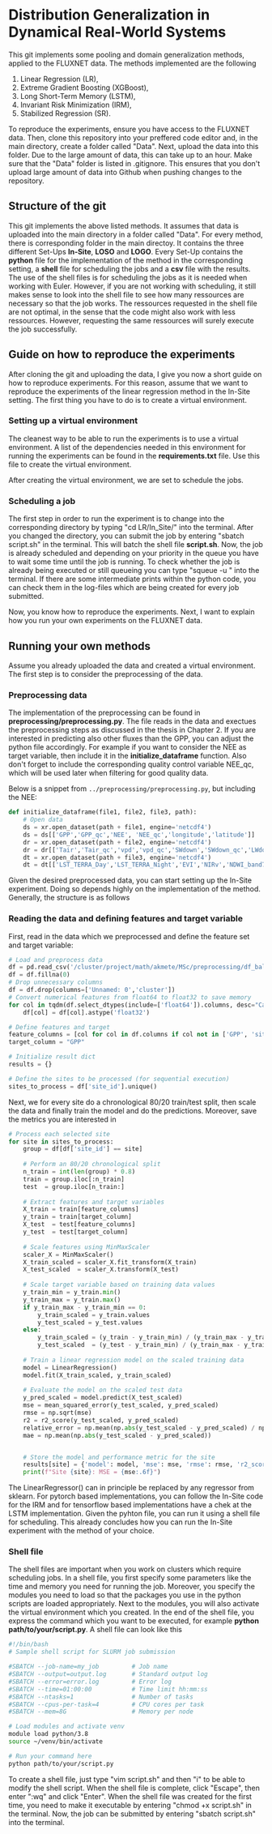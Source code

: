 # Distribution Generalization in Dynamical Real-World Systems
This git implements some pooling and domain generalization methods, applied to the FLUXNET data. The methods implemented are the following
1. Linear Regression (LR),
2. Extreme Gradient Boosting (XGBoost),
3. Long Short-Term Memory (LSTM),
4. Invariant Risk Minimization (IRM),
5. Stabilized Regression (SR).

To reproduce the experiments, ensure you have access to the FLUXNET data. Then, clone this repository into your preffered code editor and, in the main directory, create a folder called "Data". Next, upload the data into this folder. Due to the large amount of data, this can take up to an hour. Make sure that the "Data" folder is listed in .gitignore. This ensures that you don't upload large amount of data into Github when pushing changes to the repository.

## Structure of the git
This git implements the above listed methods. It assumes that data is uploaded into the main directory in a folder called "Data". For every method, there is corresponding folder in the main directoy. It contains the three different Set-Ups **In-Site**, **LOSO** and **LOGO**. Every Set-Up contains the **python** file for the implementation of the method in the corresponding setting, a **shell** file for scheduling the jobs and a **csv**  file with the results. The use of the shell files is for scheduling the jobs as it is needed when working with Euler. However, if you are not working with scheduling, it still makes sense to look into the shell file to see how many ressources are necessary so that the job works. The ressources requested in the shell file are not optimal, in the sense that the code might also work with less ressources. However, requesting the same ressources will surely execute the job successfully.

## Guide on how to reproduce the experiments
After cloning the git and uploading the data, I give you now a short guide on how to reproduce experiments. For this reason, assume that we want to reproduce the experiments of the linear regression method in the In-Site setting.
The first thing you have to do is to create a virtual environment.

### Setting up a virtual environment
The cleanest way to be able to run the experiments is to use a virtual environment. A list of the dependencies needed in this environment for running the experiments can be found in the **requirements.txt** file. Use this file to create the virtual environment.

After creating the virtual environment, we are set to schedule the jobs.

### Scheduling a job
The first step in order to run the experiment is to change into the corresponding directory by typing "cd LR/In_Site/" into the terminal. After you changed the directory, you can submit the job by entering "sbatch script.sh" in the terminal. This will batch the shell file **script.sh**. Now, the job is already scheduled and depending on your priority in the queue you have to wait some time until the job is running. To check whether the job is already being executed or still queueing you can type "squeue -u <username>" into the terminal. If there are some intermediate prints within the python code, you can check them in the log-files which are being created for every job submitted.

Now, you know how to reproduce the experiments. Next, I want to explain how you run your own experiments on the FLUXNET data.

## Running your own methods
Assume you already uploaded the data and created a virtual environment. The first step is to consider the preprocessing of the data.

### Preprocessing data
The implementation of the preprocessing can be found in **preprocessing/preprocessing.py**. The file reads in the data and exectues the preprocessing steps as discussed in the thesis in Chapter 2.  If you are interested in predicting also other fluxes than the GPP, you can adjust the python file accordingly. For example if you want to consider the NEE as target variable, then include it in the **initialize_dataframe** function. Also don't forget to include the corresponding quality control variable NEE_qc, which will be used later when filtering for good quality data.

Below is a snippet from `../preprocessing/preprocessing.py`, but including the NEE:

```python
def initialize_dataframe(file1, file2, file3, path):
    # Open data
    ds = xr.open_dataset(path + file1, engine='netcdf4')
    ds = ds[['GPP','GPP_qc','NEE', 'NEE_qc','longitude','latitude']]
    dr = xr.open_dataset(path + file2, engine='netcdf4')
    dr = dr[['Tair','Tair_qc','vpd','vpd_qc','SWdown','SWdown_qc','LWdown','LWdown_qc','SWdown_clearsky','IGBP_veg_short']]
    dt = xr.open_dataset(path + file3, engine='netcdf4')
    dt = dt[['LST_TERRA_Day','LST_TERRA_Night','EVI','NIRv','NDWI_band7','LAI','fPAR']]
```

Given the desired preprocessed data, you can start setting up the In-Site experiment. Doing so depends highly on the implementation of the method. Generally, the structure is as follows
### Reading the data and defining features and target variable
First, read in the data which we preprocessed and define the feature set and target variable:
```python
# Load and preprocess data
df = pd.read_csv('/cluster/project/math/akmete/MSc/preprocessing/df_balanced_groups_onevegindex.csv')
df = df.fillna(0)
# Drop unnecessary columns
df = df.drop(columns=['Unnamed: 0','cluster'])
# Convert numerical features from float64 to float32 to save memory
for col in tqdm(df.select_dtypes(include=['float64']).columns, desc="Casting columns"):
    df[col] = df[col].astype('float32')

# Define features and target
feature_columns = [col for col in df.columns if col not in ['GPP', 'site_id']]
target_column = "GPP"

# Initialize result dict
results = {}

# Define the sites to be processed (for sequential execution)
sites_to_process = df['site_id'].unique()
```
Next, we for every site do a chronological 80/20 train/test split, then scale the data and finally train the model and do the predictions. Moreover, save the metrics you are interested in
```python
# Process each selected site
for site in sites_to_process:
    group = df[df['site_id'] == site]
    
    # Perform an 80/20 chronological split
    n_train = int(len(group) * 0.8)
    train = group.iloc[:n_train]
    test  = group.iloc[n_train:]
    
    # Extract features and target variables
    X_train = train[feature_columns]
    y_train = train[target_column]
    X_test  = test[feature_columns]
    y_test  = test[target_column]
    
    # Scale features using MinMaxScaler
    scaler_X = MinMaxScaler()
    X_train_scaled = scaler_X.fit_transform(X_train)
    X_test_scaled  = scaler_X.transform(X_test)
    
    # Scale target variable based on training data values
    y_train_min = y_train.min()
    y_train_max = y_train.max()
    if y_train_max - y_train_min == 0:
        y_train_scaled = y_train.values
        y_test_scaled = y_test.values
    else:
        y_train_scaled = (y_train - y_train_min) / (y_train_max - y_train_min)
        y_test_scaled  = (y_test - y_train_min) / (y_train_max - y_train_min)
    
    # Train a linear regression model on the scaled training data
    model = LinearRegression()
    model.fit(X_train_scaled, y_train_scaled)
    
    # Evaluate the model on the scaled test data
    y_pred_scaled = model.predict(X_test_scaled)
    mse = mean_squared_error(y_test_scaled, y_pred_scaled)
    rmse = np.sqrt(mse)
    r2 = r2_score(y_test_scaled, y_pred_scaled)
    relative_error = np.mean(np.abs(y_test_scaled - y_pred_scaled) / np.abs(y_test_scaled))
    mae = np.mean(np.abs(y_test_scaled - y_pred_scaled))


    # Store the model and performance metric for the site
    results[site] = {'model': model, 'mse': mse, 'rmse': rmse, 'r2_score': r2, 'relative_error': relative_error, 'mae': mae}    
    print(f"Site {site}: MSE = {mse:.6f}")
```
The LinearRegressor() can in principle be replaced by any regressor from sklearn. For pytorch based implementations, you can follow the In-Site code for the IRM and for tensorflow based implementations have a chek at the LSTM implementation. Given the pyhton file, you can run it using a shell file for scheduling. This already concludes how you can run the In-Site experiment with the method of your choice.
### Shell file
The shell files are important when you work on clusters which require scheduling jobs. In a shell file, you first specify some parameters like the time and memory you need for running the job. Moreover, you specify the modules you need to load so that the packages you use in the python scripts are loaded appropriately. Next to the modules, you will also activate the virtual environment which you created. In the end of the shell file, you express the command which you want to be executed, for example **python path/to/your/script.py**. A shell file can look like this
```sh
#!/bin/bash
# Sample shell script for SLURM job submission

#SBATCH --job-name=my_job         # Job name
#SBATCH --output=output.log       # Standard output log
#SBATCH --error=error.log         # Error log
#SBATCH --time=01:00:00           # Time limit hh:mm:ss
#SBATCH --ntasks=1                # Number of tasks
#SBATCH --cpus-per-task=4         # CPU cores per task
#SBATCH --mem=8G                  # Memory per node

# Load modules and activate venv
module load python/3.8
source ~/venv/bin/activate

# Run your command here
python path/to/your/script.py
```
To create a shell file, just type "vim script.sh" and then "i" to be able to modify the shell script. When the shell file is complete, click "Escape", then enter ":wq" and click "Enter". When the shell file was created for the first time, you need to make it executable by entering "chmod +x script.sh" in the terminal. Now, the job can be submitted by entering "sbatch script.sh" into the terminal.
